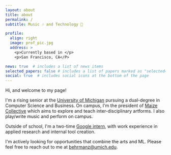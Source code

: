 ```yaml
---
layout: about
title: about
permalink: /
subtitle: Music 🎶 and Technology 🤖

profile:
  align: right
  image: prof_pic.jpg
  address: >
    <p>Currently based in </p>
    <p>San Francisco, CA</P>

news: true  # includes a list of news items
selected_papers: false # includes a list of papers marked as "selected={true}"
social: true  # includes social icons at the bottom of the page
---
```

Hi, and welcome to my page!

I'm a rising senior at the [University of Michigan](http://umich.edu) pursuing a dual-degree in Computer Science and Business. On campus, I'm the president of [Maize Collective](https://www.instagram.com/maizecollective/?hl=en) which aims to explore and teach inter-disciplinary artforms. I also play/write music and perform on campus.

Outside of school, I'm a two-time [Google intern](https://careers.google.com/students/), with work experience in applied research and internal tool creation.

I'm actively looking for opportunities that combine the arts and ML. Please feel free to reach out to me at behrmanz@umich.edu. 